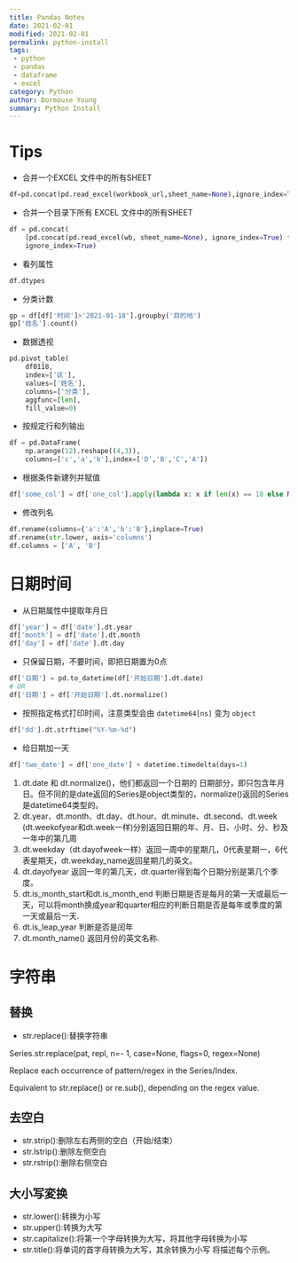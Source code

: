 ```yaml
---
title: Pandas Notes
date: 2021-02-01
modified: 2021-02-01
permalink: python-install
tags:
 - python
 - pandas
 - dataframe
 - excel
category: Python
author: Dormouse Young
summary: Python Install
---
```


# Tips

- 合并一个EXCEL 文件中的所有SHEET

```python
df=pd.concat(pd.read_excel(workbook_url,sheet_name=None),ignore_index=True)
```

- 合并一个目录下所有 EXCEL 文件中的所有SHEET

```python
df = pd.concat(
    [pd.concat(pd.read_excel(wb, sheet_name=None), ignore_index=True) for wb in wbs],
    ignore_index=True)
```

- 看列属性

```python
df.dtypes
```

<!-- more -->

- 分类计数

```python
gp = df[df['时间']>'2021-01-18'].groupby('目的地')
gp['姓名'].count()
```

- 数据透视

```python
pd.pivot_table(
    df0118,
    index=['区'],
    values=['姓名'],
    columns=['分类'],
    aggfunc=[len],
    fill_value=0)
```

- 按规定行和列输出

```python
df = pd.DataFrame(
    np.arange(12).reshape((4,3)),
    columns=['c','a','b'],index=['D','B','C','A'])
```

- 根据条件新建列并赋值

```python
df['some_col'] = df['one_col'].apply(lambda x: x if len(x) == 18 else None)
```

- 修改列名
```python
df.rename(columns={'a':'A','b':'B'},inplace=True)
df.rename(str.lower, axis='columns')
df.columns = ['A', 'B']
```

# 日期时间

- 从日期属性中提取年月日

```python
df['year'] = df['date'].dt.year
df['month'] = df['date'].dt.month
df['day'] = df['date'].dt.day
```

- 只保留日期，不要时间，即把日期置为0点

```python
df['日期'] = pd.to_datetime(df['开始日期'].dt.date)
# OR
df['日期'] = df['开始日期'].dt.normalize()
```

- 按照指定格式打印时间，注意类型会由 `datetime64[ns]` 变为 `object`

```python
df['dd'].dt.strftime("%Y-%m-%d")
```

- 给日期加一天

```python
df['two_date'] = df['one_date'] + datetime.timedelta(days=1)
```

1. dt.date 和 dt.normalize()，他们都返回一个日期的 日期部分，即只包含年月日。但不同的是date返回的Series是object类型的，normalize()返回的Series是datetime64类型的。
1. dt.year、dt.month、dt.day、dt.hour、dt.minute、dt.second、dt.week (dt.weekofyear和dt.week一样)分别返回日期的年、月、日、小时、分、秒及一年中的第几周
1. dt.weekday（dt.dayofweek一样）返回一周中的星期几，0代表星期一，6代表星期天，dt.weekday_name返回星期几的英文。
1. dt.dayofyear 返回一年的第几天，dt.quarter得到每个日期分别是第几个季度。
1. dt.is_month_start和dt.is_month_end 判断日期是否是每月的第一天或最后一天，可以将month换成year和quarter相应的判断日期是否是每年或季度的第一天或最后一天.
1. dt.is_leap_year 判断是否是闰年
1. dt.month_name() 返回月份的英文名称.

# 字符串

## 替换

* str.replace():替换字符串

Series.str.replace(pat, repl, n=- 1, case=None, flags=0, regex=None)

Replace each occurrence of pattern/regex in the Series/Index.

Equivalent to str.replace() or re.sub(), depending on the regex value.

## 去空白

* str.strip():删除左右两侧的空白（开始/结束）
* str.lstrip():删除左侧空白
* str.rstrip():删除右侧空白

## 大小写変换

* str.lower():转换为小写
* str.upper():转换为大写
* str.capitalize():将第一个字母转换为大写，将其他字母转换为小写
* str.title():将单词的首字母转换为大写，其余转换为小写
将描述每个示例。
